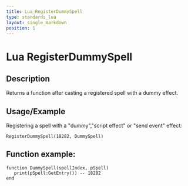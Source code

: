 ```yaml
---
title: Lua_RegisterDummySpell
type: standards_lua
layout: single_markdown
position: 1
---
```


# Lua RegisterDummySpell

## Description

Returns a function after casting a registered spell with a dummy effect.

## Usage/Example

Registering a spell with a "dummy","script effect" or "send event" effect:

```
RegisterDummySpell(18282, DummySpell)
```

## Function example:

```
function DummySpell(spellIndex, pSpell)
   print(pSpell:GetEntry()) -- 18282
end
```
